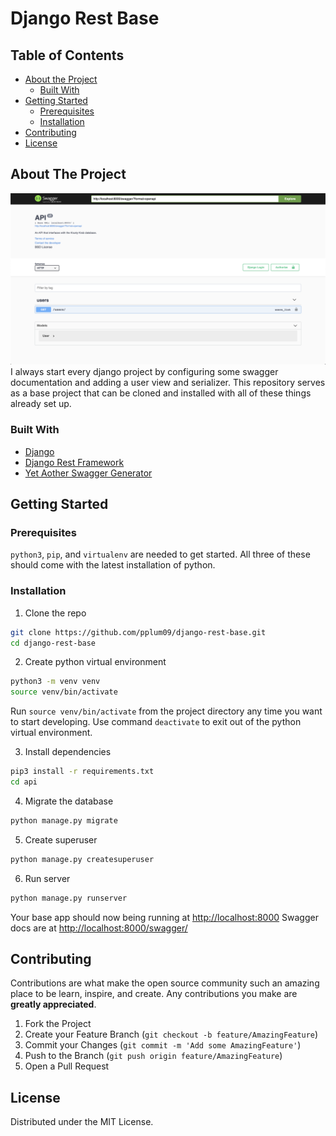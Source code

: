 # Django Rest Base

<!-- TABLE OF CONTENTS -->
## Table of Contents

* [About the Project](#about-the-project)
  * [Built With](#built-with)
* [Getting Started](#getting-started)
  * [Prerequisites](#prerequisites)
  * [Installation](#installation)
* [Contributing](#contributing)
* [License](#license)

<!-- ABOUT THE PROJECT -->
## About The Project
![Swagger view](/documentation/images/swagger_screenshot.png)
I always start every django project by configuring some swagger documentation and adding a user view and serializer. This repository serves as a base project that can be cloned and installed with all of these things already set up.

### Built With
* [Django](https://docs.djangoproject.com/en/3.1/intro/overview/)
* [Django Rest Framework](https://www.django-rest-framework.org/tutorial/quickstart/)
* [Yet Aother Swagger Generator](https://github.com/axnsan12/drf-yasg)

<!-- GETTING STARTED -->
## Getting Started

### Prerequisites
`python3`,  `pip`, and `virtualenv` are needed to get started. All three of these should come with the latest installation of python.

### Installation

1. Clone the repo
```sh
git clone https://github.com/pplum09/django-rest-base.git
cd django-rest-base
```

2. Create python virtual environment
```sh
python3 -m venv venv
source venv/bin/activate
```
Run `source venv/bin/activate` from the project directory any time you want to start developing. Use command `deactivate` to exit out of the python virtual environment.

3. Install dependencies
```sh
pip3 install -r requirements.txt
cd api
```

4. Migrate the database
```sh
python manage.py migrate
```

5. Create superuser
```sh
python manage.py createsuperuser
```

6. Run server
```sh
python manage.py runserver
```
Your base app should now being running at [http://localhost:8000](http://localhost:8000)
Swagger docs are at [http://localhost:8000/swagger/](http://localhost:8000/swagger/)

<!-- CONTRIBUTING -->
## Contributing

Contributions are what make the open source community such an amazing place to be learn, inspire, and create. Any contributions you make are **greatly appreciated**.

1. Fork the Project
2. Create your Feature Branch (`git checkout -b feature/AmazingFeature`)
3. Commit your Changes (`git commit -m 'Add some AmazingFeature'`)
4. Push to the Branch (`git push origin feature/AmazingFeature`)
5. Open a Pull Request

<!-- LICENSE -->
## License
Distributed under the MIT License.
